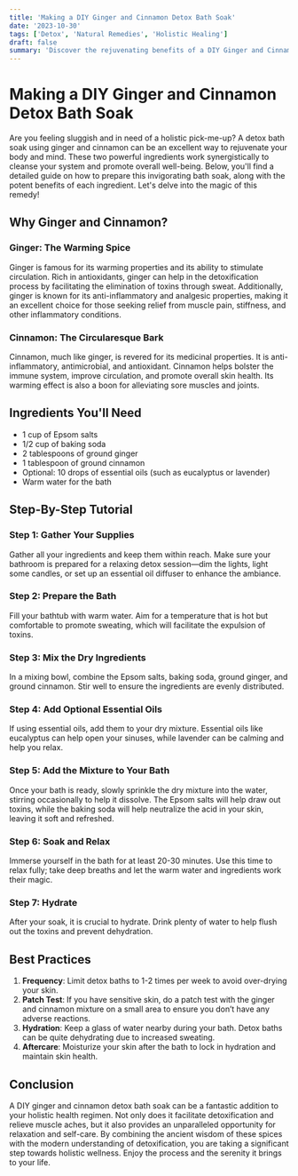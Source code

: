 ```yaml
---
title: 'Making a DIY Ginger and Cinnamon Detox Bath Soak'
date: '2023-10-30'
tags: ['Detox', 'Natural Remedies', 'Holistic Healing']
draft: false
summary: 'Discover the rejuvenating benefits of a DIY Ginger and Cinnamon Detox Bath Soak, combining ancient wisdom with modern science for a soothing, health-promoting experience.'
---
```


# Making a DIY Ginger and Cinnamon Detox Bath Soak

Are you feeling sluggish and in need of a holistic pick-me-up? A detox bath soak using ginger and cinnamon can be an excellent way to rejuvenate your body and mind. These two powerful ingredients work synergistically to cleanse your system and promote overall well-being. Below, you'll find a detailed guide on how to prepare this invigorating bath soak, along with the potent benefits of each ingredient. Let's delve into the magic of this remedy!

## Why Ginger and Cinnamon?

### Ginger: The Warming Spice
Ginger is famous for its warming properties and its ability to stimulate circulation. Rich in antioxidants, ginger can help in the detoxification process by facilitating the elimination of toxins through sweat. Additionally, ginger is known for its anti-inflammatory and analgesic properties, making it an excellent choice for those seeking relief from muscle pain, stiffness, and other inflammatory conditions.

### Cinnamon: The Circularesque Bark
Cinnamon, much like ginger, is revered for its medicinal properties. It is anti-inflammatory, antimicrobial, and antioxidant. Cinnamon helps bolster the immune system, improve circulation, and promote overall skin health. Its warming effect is also a boon for alleviating sore muscles and joints.

## Ingredients You'll Need

- 1 cup of Epsom salts
- 1/2 cup of baking soda
- 2 tablespoons of ground ginger
- 1 tablespoon of ground cinnamon
- Optional: 10 drops of essential oils (such as eucalyptus or lavender)
- Warm water for the bath

## Step-By-Step Tutorial

### Step 1: Gather Your Supplies
Gather all your ingredients and keep them within reach. Make sure your bathroom is prepared for a relaxing detox session—dim the lights, light some candles, or set up an essential oil diffuser to enhance the ambiance.

### Step 2: Prepare the Bath
Fill your bathtub with warm water. Aim for a temperature that is hot but comfortable to promote sweating, which will facilitate the expulsion of toxins.

### Step 3: Mix the Dry Ingredients
In a mixing bowl, combine the Epsom salts, baking soda, ground ginger, and ground cinnamon. Stir well to ensure the ingredients are evenly distributed.

### Step 4: Add Optional Essential Oils
If using essential oils, add them to your dry mixture. Essential oils like eucalyptus can help open your sinuses, while lavender can be calming and help you relax.

### Step 5: Add the Mixture to Your Bath
Once your bath is ready, slowly sprinkle the dry mixture into the water, stirring occasionally to help it dissolve. The Epsom salts will help draw out toxins, while the baking soda will help neutralize the acid in your skin, leaving it soft and refreshed.

### Step 6: Soak and Relax
Immerse yourself in the bath for at least 20-30 minutes. Use this time to relax fully; take deep breaths and let the warm water and ingredients work their magic.

### Step 7: Hydrate
After your soak, it is crucial to hydrate. Drink plenty of water to help flush out the toxins and prevent dehydration.

## Best Practices

1. **Frequency**: Limit detox baths to 1-2 times per week to avoid over-drying your skin.
2. **Patch Test**: If you have sensitive skin, do a patch test with the ginger and cinnamon mixture on a small area to ensure you don’t have any adverse reactions.
3. **Hydration**: Keep a glass of water nearby during your bath. Detox baths can be quite dehydrating due to increased sweating.
4. **Aftercare**: Moisturize your skin after the bath to lock in hydration and maintain skin health.

## Conclusion

A DIY ginger and cinnamon detox bath soak can be a fantastic addition to your holistic health regimen. Not only does it facilitate detoxification and relieve muscle aches, but it also provides an unparalleled opportunity for relaxation and self-care. By combining the ancient wisdom of these spices with the modern understanding of detoxification, you are taking a significant step towards holistic wellness. Enjoy the process and the serenity it brings to your life.